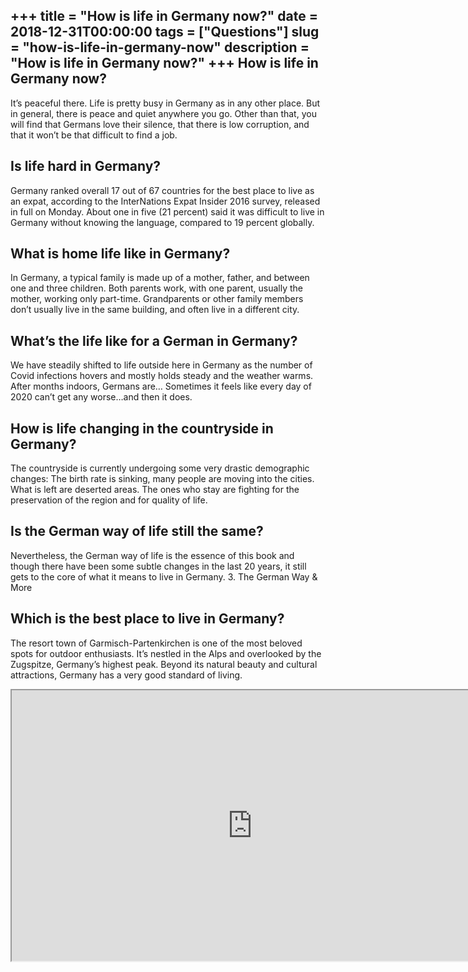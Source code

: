 +++
title = "How is life in Germany now?"
date = 2018-12-31T00:00:00
tags = ["Questions"]
slug = "how-is-life-in-germany-now"
description = "How is life in Germany now?"
+++
How is life in Germany now?
---------------------------

It’s peaceful there. Life is pretty busy in Germany as in any other place. But in general, there is peace and quiet anywhere you go. Other than that, you will find that Germans love their silence, that there is low corruption, and that it won’t be that difficult to find a job.

Is life hard in Germany?
------------------------

Germany ranked overall 17 out of 67 countries for the best place to live as an expat, according to the InterNations Expat Insider 2016 survey, released in full on Monday. About one in five (21 percent) said it was difficult to live in Germany without knowing the language, compared to 19 percent globally.

What is home life like in Germany?
----------------------------------

In Germany, a typical family is made up of a mother, father, and between one and three children. Both parents work, with one parent, usually the mother, working only part-time. Grandparents or other family members don’t usually live in the same building, and often live in a different city.

What’s the life like for a German in Germany?
---------------------------------------------

We have steadily shifted to life outside here in Germany as the number of Covid infections hovers and mostly holds steady and the weather warms. After months indoors, Germans are… Sometimes it feels like every day of 2020 can’t get any worse…and then it does.

How is life changing in the countryside in Germany?
---------------------------------------------------

The countryside is currently undergoing some very drastic demographic changes: The birth rate is sinking, many people are moving into the cities. What is left are deserted areas. The ones who stay are fighting for the preservation of the region and for quality of life.

Is the German way of life still the same?
-----------------------------------------

Nevertheless, the German way of life is the essence of this book and though there have been some subtle changes in the last 20 years, it still gets to the core of what it means to live in Germany. 3. The German Way &amp; More

Which is the best place to live in Germany?
-------------------------------------------

The resort town of Garmisch-Partenkirchen is one of the most beloved spots for outdoor enthusiasts. It’s nestled in the Alps and overlooked by the Zugspitze, Germany’s highest peak. Beyond its natural beauty and cultural attractions, Germany has a very good standard of living.

<iframe allow="accelerometer; autoplay; clipboard-write; encrypted-media; gyroscope; picture-in-picture" allowfullscreen="" class="__youtube_prefs__  epyt-is-override  no-lazyload" data-no-lazy="1" data-origheight="433" data-origwidth="770" data-skipgform_ajax_framebjll="" height="433" id="_ytid_42188" loading="lazy" src="https://www.youtube.com/embed/y57vU7UPAmM?enablejsapi=1&autoplay=0&cc_load_policy=0&cc_lang_pref=&iv_load_policy=1&loop=0&modestbranding=0&rel=1&fs=1&playsinline=0&autohide=2&theme=dark&color=red&controls=1&" title="YouTube player" width="770"></iframe>